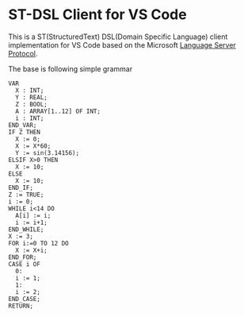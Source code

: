 # ST-DSL Client  for VS Code

This is a ST(StructuredText) DSL(Domain Specific Language) client implementation for VS Code based on the Microsoft [Language Server Protocol](https://github.com/Microsoft/language-server-protocol).

The base is following simple grammar

```
VAR
  X : INT;
  Y : REAL;
  Z : BOOL;
  A : ARRAY[1..12] OF INT;
  i : INT;
END_VAR;
IF Z THEN
  X := 0;
  X := X*60;
  Y := sin(3.14156);
ELSIF X>0 THEN
  X := 10;
ELSE
  X := 10;
END_IF;
Z := TRUE;
i := 0;
WHILE i<14 DO
  A[i] := i;
  i := i+1;
END_WHILE;
X := 3;
FOR i:=0 TO 12 DO
  X := X+i;
END_FOR;
CASE i OF
  0:
  i := 1;
  1:
  i := 2;
END_CASE;
RETURN;
```
